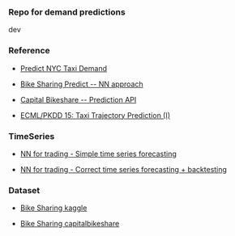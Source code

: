 

### Repo for demand predictions 
dev 


### Reference 


* [Predict NYC Taxi Demand](https://nycdatascience.com/blog/student-works/predict-new-york-city-taxi-demand/)

* [Bike Sharing Predict -- NN approach](https://arxiv.org/pdf/1712.04997.pdf)

* [Capital Bikeshare -- Prediction API](https://github.com/joepaolicelli/cabi-prediction-api)

* [ECML/PKDD 15: Taxi Trajectory Prediction (I)
](https://www.kaggle.com/c/pkdd-15-predict-taxi-service-trajectory-i)


### TimeSeries 

* [NN for trading - Simple time series forecasting](https://medium.com/machine-learning-world/neural-networks-for-algorithmic-trading-part-one-simple-time-series-forecasting-f992daa1045a)

* [NN for trading - Correct time series forecasting + backtesting](https://medium.com/machine-learning-world/neural-networks-for-algorithmic-trading-1-2-correct-time-series-forecasting-backtesting-9776bfd9e589)


### Dataset 

* [Bike Sharing kaggle](https://www.kaggle.com/c/bike-sharing-demand)

* [Bike Sharing capitalbikeshare](https://www.capitalbikeshare.com/system-data)


